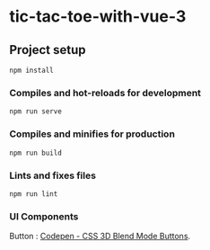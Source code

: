 # tic-tac-toe-with-vue-3

## Project setup
```
npm install
```

### Compiles and hot-reloads for development
```
npm run serve
```

### Compiles and minifies for production
```
npm run build
```

### Lints and fixes files
```
npm run lint
```

### UI Components
Button : [Codepen - CSS 3D Blend Mode Buttons](https://codepen.io/lisilinhart/pen/OJRoRJe).
